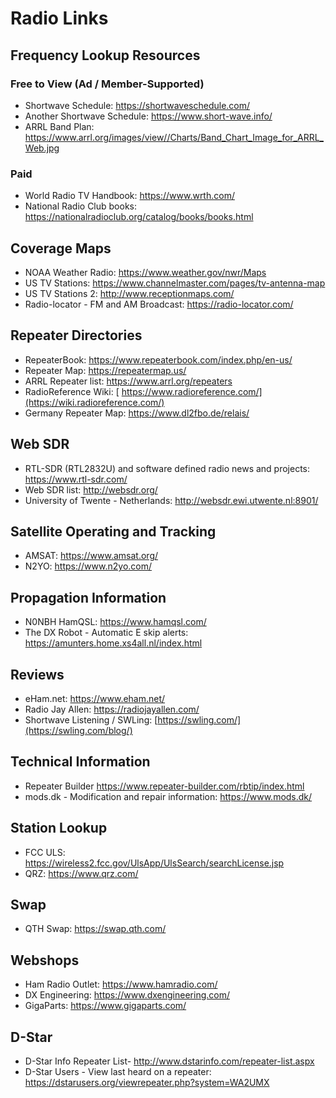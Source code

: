 # Radio Links

## Frequency Lookup Resources
### Free to View (Ad / Member-Supported)
 - Shortwave Schedule: https://shortwaveschedule.com/
 - Another Shortwave Schedule: https://www.short-wave.info/
 - ARRL Band Plan: https://www.arrl.org/images/view//Charts/Band_Chart_Image_for_ARRL_Web.jpg
### Paid
 - World Radio TV Handbook: https://www.wrth.com/
 - National Radio Club books: https://nationalradioclub.org/catalog/books/books.html

## Coverage Maps
 - NOAA Weather Radio: https://www.weather.gov/nwr/Maps
 - US TV Stations: https://www.channelmaster.com/pages/tv-antenna-map
 - US TV Stations 2: http://www.receptionmaps.com/
 - Radio-locator - FM and AM Broadcast: https://radio-locator.com/

## Repeater Directories
 - RepeaterBook: https://www.repeaterbook.com/index.php/en-us/
 - Repeater Map: https://repeatermap.us/
 - ARRL Repeater list: https://www.arrl.org/repeaters
 - RadioReference Wiki: [ https://www.radioreference.com/](https://wiki.radioreference.com/)
 - Germany Repeater Map: https://www.dl2fbo.de/relais/

## Web SDR
 - RTL-SDR (RTL2832U) and software defined radio news and projects: https://www.rtl-sdr.com/
 - Web SDR list: http://websdr.org/
 - University of Twente - Netherlands: http://websdr.ewi.utwente.nl:8901/

## Satellite Operating and Tracking
 - AMSAT: https://www.amsat.org/
 - N2YO: https://www.n2yo.com/
   
## Propagation Information
 - N0NBH HamQSL: https://www.hamqsl.com/
 - The DX Robot - Automatic E skip alerts: https://amunters.home.xs4all.nl/index.html

## Reviews
 - eHam.net: https://www.eham.net/
 - Radio Jay Allen: https://radiojayallen.com/
 - Shortwave Listening / SWLing: [https://swling.com/](https://swling.com/blog/)

## Technical Information
 - Repeater Builder https://www.repeater-builder.com/rbtip/index.html
 - mods.dk - Modification and repair information: https://www.mods.dk/

## Station Lookup
 - FCC ULS: https://wireless2.fcc.gov/UlsApp/UlsSearch/searchLicense.jsp
 - QRZ: https://www.qrz.com/

## Swap
 - QTH Swap: https://swap.qth.com/

## Webshops
 - Ham Radio Outlet: https://www.hamradio.com/
 - DX Engineering: https://www.dxengineering.com/
 - GigaParts: https://www.gigaparts.com/

## D-Star
 - D-Star Info Repeater List- http://www.dstarinfo.com/repeater-list.aspx
 - D-Star Users - View last heard on a repeater: https://dstarusers.org/viewrepeater.php?system=WA2UMX
